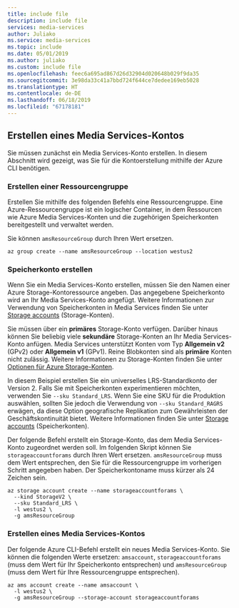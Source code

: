 ```yaml
---
title: include file
description: include file
services: media-services
author: Juliako
ms.service: media-services
ms.topic: include
ms.date: 05/01/2019
ms.author: juliako
ms.custom: include file
ms.openlocfilehash: feec6a695ad867d26d32904d020648b029f9da35
ms.sourcegitcommit: 3e98da33c41a7bbd724f644ce7dedee169eb5028
ms.translationtype: HT
ms.contentlocale: de-DE
ms.lasthandoff: 06/18/2019
ms.locfileid: "67178181"
---
```

## <a name="create-a-media-services-account"></a>Erstellen eines Media Services-Kontos

Sie müssen zunächst ein Media Services-Konto erstellen. In diesem Abschnitt wird gezeigt, was Sie für die Kontoerstellung mithilfe der Azure CLI benötigen.

### <a name="create-a-resource-group"></a>Erstellen einer Ressourcengruppe

Erstellen Sie mithilfe des folgenden Befehls eine Ressourcengruppe. Eine Azure-Ressourcengruppe ist ein logischer Container, in dem Ressourcen wie Azure Media Services-Konten und die zugehörigen Speicherkonten bereitgestellt und verwaltet werden.

Sie können `amsResourceGroup` durch Ihren Wert ersetzen.

```azurecli
az group create --name amsResourceGroup --location westus2
```

### <a name="create-a-storage-account"></a>Speicherkonto erstellen

Wenn Sie ein Media Services-Konto erstellen, müssen Sie den Namen einer Azure Storage-Kontoressource angeben. Das angegebene Speicherkonto wird an Ihr Media Services-Konto angefügt. Weitere Informationen zur Verwendung von Speicherkonten in Media Services finden Sie unter [Storage accounts](../articles/media-services/latest/storage-account-concept.md) (Storage-Konten).

Sie müssen über ein **primäres** Storage-Konto verfügen. Darüber hinaus können Sie beliebig viele **sekundäre** Storage-Konten an Ihr Media Services-Konto anfügen. Media Services unterstützt Konten vom Typ **Allgemein v2** (GPv2) oder **Allgemein v1** (GPv1). Reine Blobkonten sind als **primäre** Konten nicht zulässig. Weitere Informationen zu Storage-Konten finden Sie unter [Optionen für Azure Storage-Konten](../articles/storage/common/storage-account-options.md). 

In diesem Beispiel erstellen Sie ein universelles LRS-Standardkonto der Version 2. Falls Sie mit Speicherkonten experimentieren möchten, verwenden Sie `--sku Standard_LRS`. Wenn Sie eine SKU für die Produktion auswählen, sollten Sie jedoch die Verwendung von `--sku Standard_RAGRS` erwägen, da diese Option geografische Replikation zum Gewährleisten der Geschäftskontinuität bietet. Weitere Informationen finden Sie unter [Storage accounts](https://docs.microsoft.com/cli/azure/storage/account?view=azure-cli-latest) (Speicherkonten).
 
Der folgende Befehl erstellt ein Storage-Konto, das dem Media Services-Konto zugeordnet werden soll. Im folgenden Skript können Sie `storageaccountforams` durch Ihren Wert ersetzen. `amsResourceGroup` muss dem Wert entsprechen, den Sie für die Ressourcengruppe im vorherigen Schritt angegeben haben. Der Speicherkontoname muss kürzer als 24 Zeichen sein.

```azurecli
az storage account create --name storageaccountforams \  
  --kind StorageV2 \
  --sku Standard_LRS \
  -l westus2 \
  -g amsResourceGroup
```

### <a name="create-a-media-services-account"></a>Erstellen eines Media Services-Kontos

Der folgende Azure CLI-Befehl erstellt ein neues Media Services-Konto. Sie können die folgenden Werte ersetzen: `amsaccount`, `storageaccountforams` (muss dem Wert für Ihr Speicherkonto entsprechen) und `amsResourceGroup` (muss dem Wert für Ihre Ressourcengruppe entsprechen).

```azurecli
az ams account create --name amsaccount \
  -l westus2 \
  -g amsResourceGroup --storage-account storageaccountforams
```
